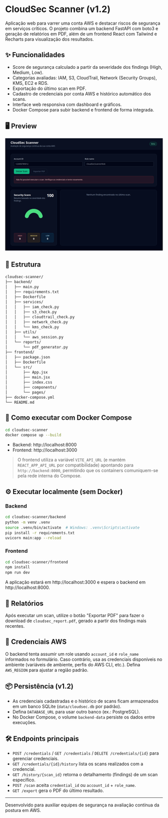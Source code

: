 # CloudSec Scanner (v1.2)

Aplicação web para varrer uma conta AWS e destacar riscos de segurança em serviços críticos. O projeto combina um backend FastAPI com boto3 e geração de relatórios em PDF, além de um frontend React com Tailwind e Recharts para visualização dos resultados.

## ✨ Funcionalidades
- Score de segurança calculado a partir da severidade dos findings (High, Medium, Low).
- Categorias avaliadas: IAM, S3, CloudTrail, Network (Security Groups), KMS, EC2 e RDS.
- Exportação do último scan em PDF.
- Cadastro de credenciais por conta AWS e histórico automático dos scans.
- Interface web responsiva com dashboard e gráficos.
- Docker Compose para subir backend e frontend de forma integrada.

## 🖥️ Preview

![CloudSec Scanner Dashboard](docs/dashboard.png)

## 🧱 Estrutura
```
cloudsec-scanner/
├── backend/
│   ├── main.py
│   ├── requirements.txt
│   ├── Dockerfile
│   ├── services/
│   │   ├── iam_check.py
│   │   ├── s3_check.py
│   │   ├── cloudtrail_check.py
│   │   ├── network_check.py
│   │   └── kms_check.py
│   ├── utils/
│   │   └── aws_session.py
│   └── reports/
│       └── pdf_generator.py
├── frontend/
│   ├── package.json
│   ├── Dockerfile
│   └── src/
│       ├── App.jsx
│       ├── main.jsx
│       ├── index.css
│       ├── components/
│       └── pages/
├── docker-compose.yml
└── README.md
```

## 🚀 Como executar com Docker Compose

```bash
cd cloudsec-scanner
docker compose up --build
```

- Backend: http://localhost:8000
- Frontend: http://localhost:3000

> O frontend utiliza a variável `VITE_API_URL` (e mantém `REACT_APP_API_URL` por compatibilidade) apontando para `http://backend:8000`, permitindo que os containers comuniquem-se pela rede interna do Compose.

## ⚙️ Executar localmente (sem Docker)

### Backend
```bash
cd cloudsec-scanner/backend
python -m venv .venv
source .venv/bin/activate  # Windows: .venv\Scripts\activate
pip install -r requirements.txt
uvicorn main:app --reload
```

### Frontend
```bash
cd cloudsec-scanner/frontend
npm install
npm run dev
```

A aplicação estará em http://localhost:3000 e espera o backend em http://localhost:8000.

## 📄 Relatórios
Após executar um scan, utilize o botão "Exportar PDF" para fazer o download de `cloudsec_report.pdf`, gerado a partir dos findings mais recentes.

## 🔐 Credenciais AWS
O backend tenta assumir um role usando `account_id` e `role_name` informados no formulário. Caso contrário, usa as credenciais disponíveis no ambiente (variáveis de ambiente, perfis do AWS CLI, etc.). Defina `AWS_REGION` para ajustar a região padrão.

## 📦 Persistência (v1.2)
- As credenciais cadastradas e o histórico de scans ficam armazenados em um banco SQLite (`data/cloudsec.db` por padrão).
- Defina `DATABASE_URL` para usar outro banco (ex.: PostgreSQL).
- No Docker Compose, o volume `backend-data` persiste os dados entre execuções.

## 🛠️ Endpoints principais
- `POST /credentials` / `GET /credentials` / `DELETE /credentials/{id}` para gerenciar credenciais.
- `GET /credentials/{id}/history` lista os scans realizados com a credencial.
- `GET /history/{scan_id}` retorna o detalhamento (findings) de um scan específico.
- `POST /scan` aceita `credential_id` ou `account_id` + `role_name`.
- `GET /export` gera o PDF do último resultado.

---
Desenvolvido para auxiliar equipes de segurança na avaliação contínua da postura em AWS.
